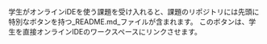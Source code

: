 学生がオンラインiDEを使う課題を受け入れると、課題のリポジトリには先頭に特別なボタンを持つ_README.md_ファイルが含まれます。 このボタンは、学生を直接オンラインIDEのワークスペースにリンクさせます。
